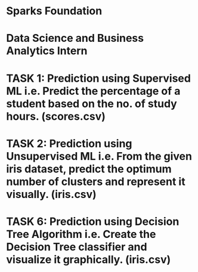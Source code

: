 # Sparks Foundation

# Data Science and Business Analytics Intern

# TASK 1: Prediction using Supervised ML i.e. Predict the percentage of a student based on the no. of study hours. (scores.csv)

# TASK 2: Prediction using Unsupervised ML i.e. From the given iris dataset, predict the optimum number of clusters and represent it visually. (iris.csv)

# TASK 6: Prediction using Decision Tree Algorithm i.e. Create the Decision Tree classifier and visualize it graphically. (iris.csv)

